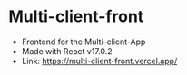 # Multi-client-front
 - Frontend for the Multi-client-App
 - Made with React v17.0.2
 - Link: https://multi-client-front.vercel.app/
